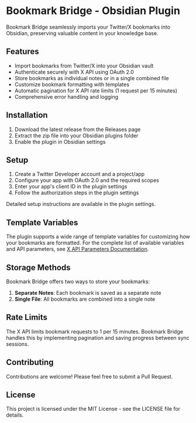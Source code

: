 # Bookmark Bridge - Obsidian Plugin

Bookmark Bridge seamlessly imports your Twitter/X bookmarks into Obsidian, preserving valuable content in your knowledge base.

## Features

- Import bookmarks from Twitter/X into your Obsidian vault
- Authenticate securely with X API using OAuth 2.0
- Store bookmarks as individual notes or in a single combined file
- Customize bookmark formatting with templates
- Automatic pagination for X API rate limits (1 request per 15 minutes)
- Comprehensive error handling and logging

## Installation

1. Download the latest release from the Releases page
2. Extract the zip file into your Obsidian plugins folder
3. Enable the plugin in Obsidian settings

## Setup

1. Create a Twitter Developer account and a project/app
2. Configure your app with OAuth 2.0 and the required scopes
3. Enter your app's client ID in the plugin settings
4. Follow the authorization steps in the plugin settings

Detailed setup instructions are available in the plugin settings.

## Template Variables

The plugin supports a wide range of template variables for customizing how your bookmarks are formatted. For the complete list of available variables and API parameters, see [X API Parameters Documentation](docs/x-api-parameters.md).

## Storage Methods

Bookmark Bridge offers two ways to store your bookmarks:

1. **Separate Notes**: Each bookmark is saved as a separate note
2. **Single File**: All bookmarks are combined into a single note

## Rate Limits

The X API limits bookmark requests to 1 per 15 minutes. Bookmark Bridge handles this by implementing pagination and saving progress between sync sessions.

## Contributing

Contributions are welcome! Please feel free to submit a Pull Request.

## License

This project is licensed under the MIT License - see the LICENSE file for details.
